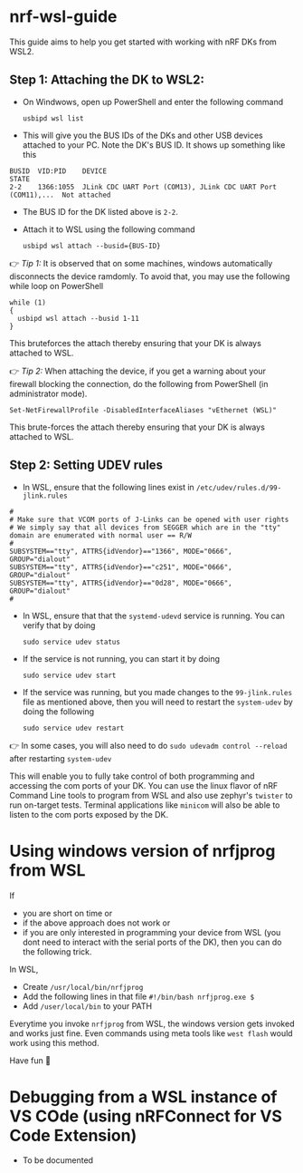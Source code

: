 # nrf-wsl-guide

This guide aims to help you get started with working with nRF DKs from WSL2.

## Step 1: Attaching the DK to WSL2: 
- On Windwows, open up PowerShell and enter the following command

  `usbipd wsl list`
- This will give you the BUS IDs of the DKs and other USB devices attached to your PC. Note the DK's BUS ID. It shows up something like this

``` 
BUSID  VID:PID    DEVICE                                                        STATE
2-2    1366:1055  JLink CDC UART Port (COM13), JLink CDC UART Port (COM11),...  Not attached
```

- The BUS ID for the DK listed above is `2-2`. 
- Attach it to WSL using the following command
  
  `usbipd wsl attach --busid={BUS-ID}`


:point_right: *Tip 1:* It is observed that on some machines, windows automatically disconnects the device ramdomly. To avoid that, you may use the following while loop on PowerShell

```
while (1)
{
  usbipd wsl attach --busid 1-11
}
```
This bruteforces the attach thereby ensuring that your DK is always attached to WSL.

:point_right: *Tip 2:* When attaching the device, if you get a warning about your firewall blocking the connection, do the following from PowerShell (in administrator mode).

```
Set-NetFirewallProfile -DisabledInterfaceAliases "vEthernet (WSL)"
```

This brute-forces the attach thereby ensuring that your DK is always attached to WSL.

## Step 2: Setting UDEV rules

- In WSL, ensure that the following lines exist in `/etc/udev/rules.d/99-jlink.rules`
```
#
# Make sure that VCOM ports of J-Links can be opened with user rights
# We simply say that all devices from SEGGER which are in the "tty" domain are enumerated with normal user == R/W
#
SUBSYSTEM=="tty", ATTRS{idVendor}=="1366", MODE="0666", GROUP="dialout"
SUBSYSTEM=="tty", ATTRS{idVendor}=="c251", MODE="0666", GROUP="dialout"
SUBSYSTEM=="tty", ATTRS{idVendor}=="0d28", MODE="0666", GROUP="dialout"
#
```
- In WSL, ensure that that the `systemd-udevd` service is running. You can verify that by doing

  `sudo service udev status`
- If the service is not running, you can start it by doing

  `sudo service udev start` 
- If the service was running, but you made changes to the `99-jlink.rules` file as mentioned above, then you will need to restart the `system-udev` by doing the following

  `sudo service udev restart`
  
👉 In some cases, you will also need to do `sudo udevadm control --reload` after restarting `system-udev`

This will enable you to fully take control of both programming and accessing the com ports of your DK. You can use the linux flavor of nRF Command Line tools to program from WSL and also use zephyr's `twister` to run on-target tests. 
Terminal applications like `minicom` will also be able to listen to the com ports exposed by the DK.

# Using windows version of nrfjprog from WSL

If 
- you are short on time or 
- if the above approach does not work or 
- if you are only interested in programming your device from WSL (you dont need to interact with the serial ports of the DK),
then you can do the following trick.

In WSL, 
- Create `/usr/local/bin/nrfjprog`
- Add the following lines in that file
``
#!/bin/bash
nrfjprog.exe $
``
- Add `/user/local/bin` to your PATH

Everytime you invoke `nrfjprog` from WSL, the windows version gets invoked and works just fine. Even commands using meta tools like `west flash` would work using this method.

Have fun 🥳

# Debugging from a WSL instance of VS COde (using nRFConnect for VS Code Extension)

- To be documented
